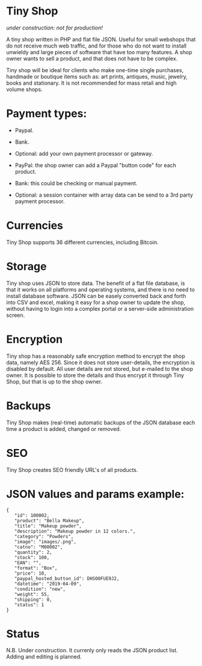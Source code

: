 # Tiny Shop

*under construction: not for production!*

A tiny shop written in PHP and flat file JSON. Useful for small webshops that do not receive much web traffic, and for those who do not want to install unwieldy and large pieces of software that have too many features. A shop owner wants to sell a product, and that does not have to be complex.

Tiny shop will be ideal for clients who make one-time single purchases, handmade or boutique items such as: art prints, antiques, music, jewelry, books and stationary. It is not recommended for mass retail and high volume shops.

# Payment types:
- Paypal.
- Bank.
- Optional: add your own payment processor or gateway.

- PayPal: the shop owner can add a Paypal "button code" for each product.
- Bank: this could be checking or manual payment.
- Optional: a session container with array data can be send to a 3rd party payment processor.

# Currencies
Tiny Shop supports 36 different currencies, including Bitcoin.

# Storage
Tiny shop uses JSON to store data. The benefit of a flat file database, is that it works on all platforms and operating systems, and there is no need to install database software. JSON can be easely converted back and forth into CSV and excel, making it easy for a shop owner to update the shop, without having to login into a complex portal or a server-side administration screen. 

# Encryption
Tiny shop has a reasonably safe encryption method to encrypt the shop data, namely AES 256. Since it does not store user-details, the encryption is disabled by default. All user details are not stored, but e-mailed to the shop owner. It is possible to store the details and thus encrypt it through Tiny Shop, but that is up to the shop owner.

# Backups
Tiny Shop makes (real-time) automatic backups of the JSON database each time a product is added, changed or removed.

# SEO
Tiny Shop creates SEO friendly URL's of all products.

# JSON values and params example:

```
{
   "id": 100002,
   "product": "Bella Makeup",
   "title": "Makeup powder",
   "description": "Makeup powder in 12 colors.",
   "category": "Powders",
   "image": "images/.png",
   "catno": "M00002",
   "quantity": 2,
   "stock": 100,
   "EAN": "",
   "format": "Box",
   "price": 10,
   "paypal_hosted_button_id": DHSO0FUE9J2,
   "datetime": "2019-04-09",
   "condition": "new",
   "weight": 55,
   "shipping": 0,
   "status": 1
}
```
# Status
N.B. Under construction. It currenly only reads the JSON product list. Adding and editing is planned.
